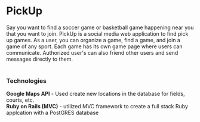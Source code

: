 # PickUp
Say you want to find a soccer game or basketball game happening near you that you want to join. PickUp is a social media web application to find pick up games. As a user, you can organize a game, find a game, and join a game of any sport. Each game has its own game page where users can communicate. Authorized user's can also friend other users and send messages directly to them.
<br />
<br />
### Technologies
**Google Maps API** - Used create new locations in the database for fields, courts, etc. 
<br />
**Ruby on Rails (MVC)** - utilized MVC framework to create a full stack Ruby applcation with a PostGRES database
